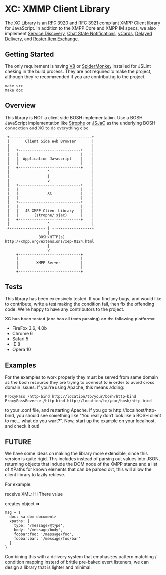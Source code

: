 XC: XMMP Client Library
=======================

The XC Library is an [RFC 3920](http://xmpp.org/rfcs/rfc3920.html) and [RFC 3921](http://xmpp.org/rfcs/rfc3921.html) compliant XMPP Client library for JavaScript. In addition to the XMPP Core and XMPP IM specs, we also implement [Service Discovery](http://xmpp.org/extensions/xep-0030.html), [Chat State Notifications](http://xmpp.org/extensions/xep-0085.html), [vCards](http://xmpp.org/extensions/xep-0054.html), [Delayed Delivery](http://xmpp.org/extensions/xep-0203.html), and [Roster Item Exchange](http://xmpp.org/extensions/xep-0144.html).

Getting Started
---------------
The only requirement is having [V8](http://code.google.com/p/v8/) or [SpiderMonkey](http://www.mozilla.org/js/spidermonkey/) installed for JSLint cheking in the build process. They are not required to make the project, although they're recommended if you are contributing to the project.

    make src
    make doc

Overview
--------
This library is NOT a client side BOSH implementation. Use a BOSH JavaScript implementation like [Strophe](http://code.stanziq.com/strophe/) or [JSJaC](http://blog.jwchat.org/jsjac/) as the underlying BOSH connection and XC to do everything else.


     +-------------------------------------+
     |       Client Side Web Browser       |
     |                                     |
     |   +----------------------------+    |
     |   |                            |    |
     |   |  Application Javascript    |    |
     |   |                            |    |
     |   +----------------------------+    |
     |                 ^                   |
     |                 |                   |
     |                 v                   |
     |   +----------------------------+    |
     |   |                            |    |
     |   |             XC             |    |
     |   |                            |    |
     |   +----------------------------+    |
     |   |                            |    |
     |   |   JS XMPP Client Library   |    |
     |   |       (strophe/jsjac)      |    |
     |   +----------------------------+    |
     |                 ^                   |
     +---------------- | ------------------+
                       |
                   BOSH/HTTP(s)
    http://xmpp.org/extensions/xep-0124.html
                       |
                       v
         +----------------------------+
         |                            |
         |        XMPP Server         |
         |                            |
         +----------------------------+

Tests
-----
This library has been extensively tested. If you find any bugs, and would like to contribute, write a test making the condition fail, then fix the offending code. We're happy to have any contributors to the project.

XC has been tested (and has all tests passing) on the following platforms:

* FireFox 3.6, 4.0b
* Chrome 6
* Safari 5
* IE 8
* Opera 10

Examples
--------
For the examples to work properly they must be served from same domain as the bosh resource they are trying to connect to in order to avoid cross domain issues. If you're using Apache, this means adding:

    ProxyPass /http-bind http://location/to/your/bosh/http-bind
    ProxyPassReverse /http-bind http://location/to/your/bosh/http-bind

to your .conf file, and restarting Apache. If you go to http://localhost/http-bind, you should see something like "You really don't look like a BOSH client to me... what do you want?". Now, start up the example on your localhost, and check it out!

FUTURE
------

We have some ideas on making the library more extensible, since this version is quite rigid.
This includes instead of parsing out values into JSON, returning objects that include the DOM node of the XMPP stanza and a list of XPaths for known elements that can be parsed out, this will allow the client library to lazily retrieve.

For example:

receive XML: 
    <message type='chat'>
      <body>Hi There</body>
      <foo xmlns="urn:foobar"><bar>value</bar></foo>
    </message>

creates object =>

    msg = {
      doc: <a dom document>
      xpaths: {
        type: '/message/@type',
        body: '/message/body',
        foobar:foo: '/message/foo',
        foobar:bar: '/message/foo/bar'
      }
    }

Combining this with a delivery system that emphasizes pattern matching / condition mapping instead of brittle pre-baked event listeners, we can design a library that is lighter and minimal.
